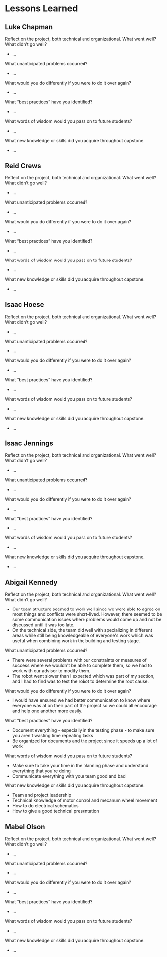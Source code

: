 # Lessons Learned

## Luke Chapman

Reflect on the project, both technical and organizational. What went well? What didn’t go well? 

- ...

What unanticipated problems occurred? 

- ...

What would you do differently if you were to do it over again? 

- ...

What “best practices” have you identified? 

- ...

What words of wisdom would you pass on to future students?

- ...

What new knowledge or skills did you acquire throughout capstone.

- ...

## Reid Crews

Reflect on the project, both technical and organizational. What went well? What didn’t go well? 

- ...

What unanticipated problems occurred? 

- ...

What would you do differently if you were to do it over again? 

- ...

What “best practices” have you identified? 

- ...

What words of wisdom would you pass on to future students?

- ...

What new knowledge or skills did you acquire throughout capstone.

- ...

## Isaac Hoese

Reflect on the project, both technical and organizational. What went well? What didn’t go well? 

- ...

What unanticipated problems occurred? 

- ...

What would you do differently if you were to do it over again? 

- ...

What “best practices” have you identified? 

- ...

What words of wisdom would you pass on to future students?

- ...

What new knowledge or skills did you acquire throughout capstone.

- ...

## Isaac Jennings

Reflect on the project, both technical and organizational. What went well? What didn’t go well? 

- ...

What unanticipated problems occurred? 

- ...

What would you do differently if you were to do it over again? 

- ...

What “best practices” have you identified? 

- ...

What words of wisdom would you pass on to future students?

- ...

What new knowledge or skills did you acquire throughout capstone.

- ...

## Abigail Kennedy

Reflect on the project, both technical and organizational. What went well? What didn’t go well? 

- Our team structure seemed to work well since we were able to agree on most things and conflicts were short-lived. However, there seemed to be some communication issues where problems would come up and not be discussed until it was too late.
- On the technical side, the team did well with specializing in different areas while still being knowledgeable of everyone's work which was useful when combining work in the building and testing stage.

What unanticipated problems occurred? 

- There were several problems with our constraints or measures of success where we wouldn't be able to complete them, so we had to work with our advisor to modify them.
- The robot went slower than I expected which was part of my section, and I had to find was to test the robot to determine the root cause.

What would you do differently if you were to do it over again? 

- I would have ensured we had better communication to know where everyone was at on their part of the project so we could all encourage and help one another more easily.

What “best practices” have you identified? 

- Document everything - especially in the testing phase - to make sure you aren't wasting time repeating tasks
- Be organized for documents and the project since it speeds up a lot of work

What words of wisdom would you pass on to future students?

- Make sure to take your time in the planning phase and understand everything that you're doing
- Communicate everything with your team good and bad

What new knowledge or skills did you acquire throughout capstone.

- Team and project leadership
- Technical knowledge of motor control and mecanum wheel movement
- How to do electrical schematics
- How to give a good technical presentation

## Mabel Olson

Reflect on the project, both technical and organizational. What went well? What didn’t go well? 

- ...

What unanticipated problems occurred? 

- ...

What would you do differently if you were to do it over again? 

- ...

What “best practices” have you identified? 

- ...

What words of wisdom would you pass on to future students?

- ...

What new knowledge or skills did you acquire throughout capstone.

- ...
